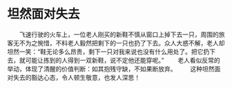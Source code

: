 # 坦然面对失去
　　飞速行驶的火车上，一位老人刚买的新鞋不慎从窗口上掉下去一只，周围的旅客无不为之惋惜，不料老人毅然把剩下的一只也扔了下去。众人大惑不解，老人却坦然一笑：“鞋无论多么昂贵，剩下一只对我来说也没有什么用处了。把它扔下去，就可能让拣到的人得到一双新鞋，说不定他还能穿呢。” 
　　老人看似反常的举动，体现了清醒的价值判断：如其抱残守缺，不如果断放弃。 
　　这种坦然面对失去的豁达心态，令人顿生敬意，也发人深思！
 
